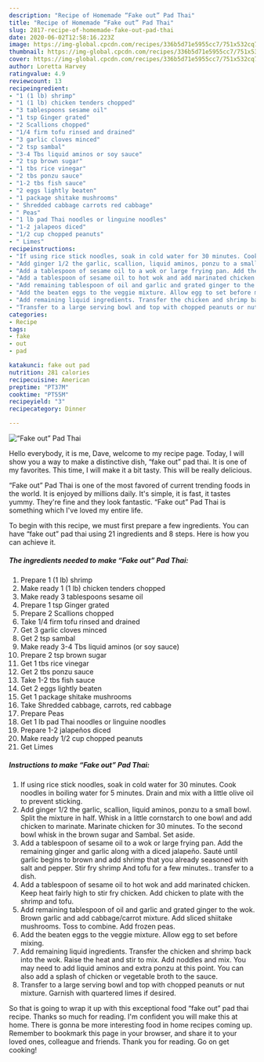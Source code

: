 ```yaml
---
description: "Recipe of Homemade “Fake out” Pad Thai"
title: "Recipe of Homemade “Fake out” Pad Thai"
slug: 2817-recipe-of-homemade-fake-out-pad-thai
date: 2020-06-02T12:58:16.223Z
image: https://img-global.cpcdn.com/recipes/336b5d71e5955cc7/751x532cq70/fake-out-pad-thai-recipe-main-photo.jpg
thumbnail: https://img-global.cpcdn.com/recipes/336b5d71e5955cc7/751x532cq70/fake-out-pad-thai-recipe-main-photo.jpg
cover: https://img-global.cpcdn.com/recipes/336b5d71e5955cc7/751x532cq70/fake-out-pad-thai-recipe-main-photo.jpg
author: Loretta Harvey
ratingvalue: 4.9
reviewcount: 13
recipeingredient:
- "1 (1 lb) shrimp"
- "1 (1 lb) chicken tenders chopped"
- "3 tablespoons sesame oil"
- "1 tsp Ginger grated"
- "2 Scallions chopped"
- "1/4 firm tofu rinsed and drained"
- "3 garlic cloves minced"
- "2 tsp sambal"
- "3-4 Tbs liquid aminos or soy sauce"
- "2 tsp brown sugar"
- "1 tbs rice vinegar"
- "2 tbs ponzu sauce"
- "1-2 tbs fish sauce"
- "2 eggs lightly beaten"
- "1 package shitake mushrooms"
- " Shredded cabbage carrots red cabbage"
- " Peas"
- "1 lb pad Thai noodles or linguine noodles"
- "1-2 jalapeos diced"
- "1/2 cup chopped peanuts"
- " Limes"
recipeinstructions:
- "If using rice stick noodles, soak in cold water for 30 minutes. Cook noodles in boiling water for 5 minutes. Drain and mix with a little olive oil to prevent sticking."
- "Add ginger 1/2 the garlic, scallion, liquid aminos, ponzu to a small bowl. Split the mixture in half. Whisk in a little cornstarch to one bowl and add chicken to marinate. Marinate chicken for 30 minutes. To the second bowl whisk in the brown sugar and Sambal. Set aside."
- "Add a tablespoon of sesame oil to a wok or large frying pan. Add the remaining ginger and garlic along with a diced jalapeño. Sauté until garlic begins to brown and add shrimp that you already seasoned with salt and pepper. Stir fry shrimp And tofu for a few minutes.. transfer to a dish."
- "Add a tablespoon of sesame oil to hot wok and add marinated chicken. Keep heat fairly high to stir fry chicken. Add chicken to plate with the shrimp and tofu."
- "Add remaining tablespoon of oil and garlic and grated ginger to the wok. Brown garlic and add cabbage/carrot mixture. Add sliced shiitake mushrooms. Toss to combine. Add frozen peas."
- "Add the beaten eggs to the veggie mixture. Allow egg to set before mixing."
- "Add remaining liquid ingredients. Transfer the chicken and shrimp back into the wok. Raise the heat and stir to mix. Add noddles and mix. You may need to add liquid aminos and extra ponzu at this point. You can also add a splash of chicken or vegetable broth to the sauce."
- "Transfer to a large serving bowl and top with chopped peanuts or nut mixture. Garnish with quartered limes if desired."
categories:
- Recipe
tags:
- fake
- out
- pad

katakunci: fake out pad 
nutrition: 281 calories
recipecuisine: American
preptime: "PT37M"
cooktime: "PT55M"
recipeyield: "3"
recipecategory: Dinner

---
```



![“Fake out” Pad Thai](https://img-global.cpcdn.com/recipes/336b5d71e5955cc7/751x532cq70/fake-out-pad-thai-recipe-main-photo.jpg)

Hello everybody, it is me, Dave, welcome to my recipe page. Today, I will show you a way to make a distinctive dish, “fake out” pad thai. It is one of my favorites. This time, I will make it a bit tasty. This will be really delicious.



“Fake out” Pad Thai is one of the most favored of current trending foods in the world. It is enjoyed by millions daily. It's simple, it is fast, it tastes yummy. They're fine and they look fantastic. “Fake out” Pad Thai is something which I've loved my entire life.


To begin with this recipe, we must first prepare a few ingredients. You can have “fake out” pad thai using 21 ingredients and 8 steps. Here is how you can achieve it.

<!--inarticleads1-->

##### The ingredients needed to make “Fake out” Pad Thai:

1. Prepare 1 (1 lb) shrimp
1. Make ready 1 (1 lb) chicken tenders chopped
1. Make ready 3 tablespoons sesame oil
1. Prepare 1 tsp Ginger grated
1. Prepare 2 Scallions chopped
1. Take 1/4 firm tofu rinsed and drained
1. Get 3 garlic cloves minced
1. Get 2 tsp sambal
1. Make ready 3-4 Tbs liquid aminos (or soy sauce)
1. Prepare 2 tsp brown sugar
1. Get 1 tbs rice vinegar
1. Get 2 tbs ponzu sauce
1. Take 1-2 tbs fish sauce
1. Get 2 eggs lightly beaten
1. Get 1 package shitake mushrooms
1. Take  Shredded cabbage, carrots, red cabbage
1. Prepare  Peas
1. Get 1 lb pad Thai noodles or linguine noodles
1. Prepare 1-2 jalapeños diced
1. Make ready 1/2 cup chopped peanuts
1. Get  Limes




<!--inarticleads2-->

##### Instructions to make “Fake out” Pad Thai:

1. If using rice stick noodles, soak in cold water for 30 minutes. Cook noodles in boiling water for 5 minutes. Drain and mix with a little olive oil to prevent sticking.
1. Add ginger 1/2 the garlic, scallion, liquid aminos, ponzu to a small bowl. Split the mixture in half. Whisk in a little cornstarch to one bowl and add chicken to marinate. Marinate chicken for 30 minutes. To the second bowl whisk in the brown sugar and Sambal. Set aside.
1. Add a tablespoon of sesame oil to a wok or large frying pan. Add the remaining ginger and garlic along with a diced jalapeño. Sauté until garlic begins to brown and add shrimp that you already seasoned with salt and pepper. Stir fry shrimp And tofu for a few minutes.. transfer to a dish.
1. Add a tablespoon of sesame oil to hot wok and add marinated chicken. Keep heat fairly high to stir fry chicken. Add chicken to plate with the shrimp and tofu.
1. Add remaining tablespoon of oil and garlic and grated ginger to the wok. Brown garlic and add cabbage/carrot mixture. Add sliced shiitake mushrooms. Toss to combine. Add frozen peas.
1. Add the beaten eggs to the veggie mixture. Allow egg to set before mixing.
1. Add remaining liquid ingredients. Transfer the chicken and shrimp back into the wok. Raise the heat and stir to mix. Add noddles and mix. You may need to add liquid aminos and extra ponzu at this point. You can also add a splash of chicken or vegetable broth to the sauce.
1. Transfer to a large serving bowl and top with chopped peanuts or nut mixture. Garnish with quartered limes if desired.




So that is going to wrap it up with this exceptional food “fake out” pad thai recipe. Thanks so much for reading. I'm confident you will make this at home. There is gonna be more interesting food in home recipes coming up. Remember to bookmark this page in your browser, and share it to your loved ones, colleague and friends. Thank you for reading. Go on get cooking!
